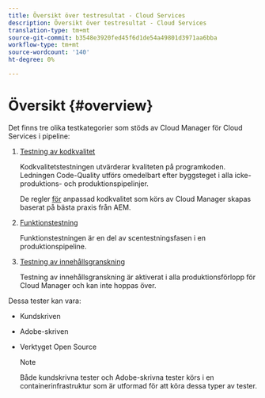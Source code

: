 ```yaml
---
title: Översikt över testresultat - Cloud Services
description: Översikt över testresultat - Cloud Services
translation-type: tm+mt
source-git-commit: b3548e3920fed45f6d1de54a49801d3971aa6bba
workflow-type: tm+mt
source-wordcount: '140'
ht-degree: 0%

---
```



# Översikt {#overview}

Det finns tre olika testkategorier som stöds av Cloud Manager för Cloud Services i pipeline:

1. [Testning av kodkvalitet](/help/implementing/cloud-manager/code-quality-testing.md)

   Kodkvalitetstestningen utvärderar kvaliteten på programkoden. Ledningen Code-Quality utförs omedelbart efter byggsteget i alla icke-produktions- och produktionspipelinjer.

   De regler [för](/help/implementing/cloud-manager/custom-code-quality-rules.md) anpassad kodkvalitet som körs av Cloud Manager skapas baserat på bästa praxis från AEM.

1. [Funktionstestning](/help/implementing/cloud-manager/functional-testing.md)

   Funktionstestningen är en del av scentestningsfasen i en produktionspipeline.

1. [Testning av innehållsgranskning](/help/implementing/cloud-manager/content-audit-testing.md)

   Testning av innehållsgranskning är aktiverat i alla produktionsförlopp för Cloud Manager och kan inte hoppas över.

Dessa tester kan vara:

* Kundskriven
* Adobe-skriven
* Verktyget Open Source

   >[!NOTE]
   > Både kundskrivna tester och Adobe-skrivna tester körs i en containerinfrastruktur som är utformad för att köra dessa typer av tester.

